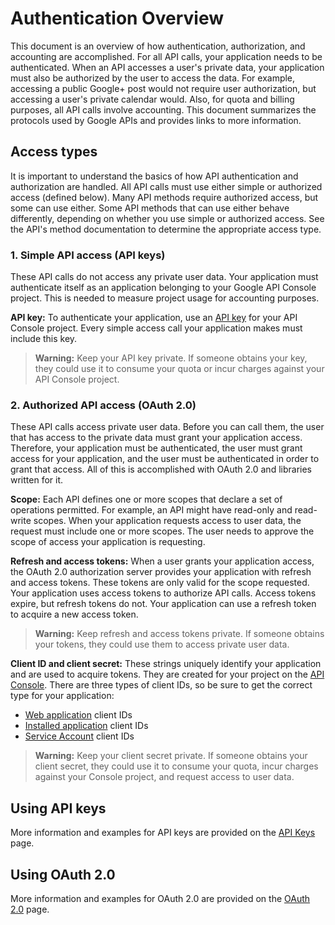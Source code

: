 # Authentication Overview

This document is an overview of how authentication, authorization, and accounting are accomplished. For all API calls, your application needs to be authenticated. When an API accesses a user's private data, your application must also be authorized by the user to access the data. For example, accessing a public Google+ post would not require user authorization, but accessing a user's private calendar would. Also, for quota and billing purposes, all API calls involve accounting. This document summarizes the protocols used by Google APIs and provides links to more information.

## Access types

It is important to understand the basics of how API authentication and authorization are handled. All API calls must use either simple or authorized access (defined below). Many API methods require authorized access, but some can use either. Some API methods that can use either behave differently, depending on whether you use simple or authorized access. See the API's method documentation to determine the appropriate access type.

### 1. Simple API access (API keys)

These API calls do not access any private user data. Your application must authenticate itself as an application belonging to your Google API Console project. This is needed to measure project usage for accounting purposes.

**API key:** To authenticate your application, use an [API key](api-keys.md) for your API Console project. Every simple access call your application makes must include this key.

> **Warning:** Keep your API key private. If someone obtains your key, they could use it to consume your quota or incur charges against your API Console project.

### 2. Authorized API access (OAuth 2.0)

These API calls access private user data. Before you can call them, the user that has access to the private data must grant your application access. Therefore, your application must be authenticated, the user must grant access for your application, and the user must be authenticated in order to grant that access. All of this is accomplished with OAuth 2.0 and libraries written for it.

**Scope:** Each API defines one or more scopes that declare a set of operations permitted. For example, an API might have read-only and read-write scopes. When your application requests access to user data, the request must include one or more scopes. The user needs to approve the scope of access your application is requesting.

**Refresh and access tokens:** When a user grants your application access, the OAuth 2.0 authorization server provides your application with refresh and access tokens. These tokens are only valid for the scope requested. Your application uses access tokens to authorize API calls. Access tokens expire, but refresh tokens do not. Your application can use a refresh token to acquire a new access token.

> **Warning:** Keep refresh and access tokens private. If someone obtains your tokens, they could use them to access private user data.

**Client ID and client secret:** These strings uniquely identify your application and are used to acquire tokens. They are created for your project on the [API Console](https://console.developers.google.com/). There are three types of client IDs, so be sure to get the correct type for your application:

- [Web application](https://developers.google.com/accounts/docs/OAuth2WebServer) client IDs
- [Installed application](https://developers.google.com/accounts/docs/OAuth2InstalledApp) client IDs
- [Service Account](https://developers.google.com/accounts/docs/OAuth2ServiceAccount) client IDs

> **Warning:** Keep your client secret private. If someone obtains your client secret, they could use it to consume your quota, incur charges against your Console project, and request access to user data.

## Using API keys

More information and examples for API keys are provided on the [API Keys](api-keys.md) page.

## Using OAuth 2.0

More information and examples for OAuth 2.0 are provided on the [OAuth 2.0](oauth.md) page.
